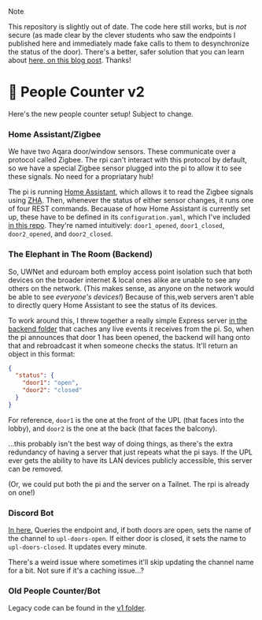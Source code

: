 > [!NOTE]  
> This repository is slightly out of date. The code here still works, but is *not* secure (as made clear by the clever students who saw the endpoints I published here and immediately made fake calls to them to desynchronize the status of the door). There's a better, safer solution that you can learn about [here, on this blog post](https://www.amoses.dev/blog/upl-people-counter/#using-the-door-statuses). Thanks!

# 🚪 People Counter v2

Here's the new people counter setup! Subject to change.

### Home Assistant/Zigbee

We have two Aqara door/window sensors. These communicate over a protocol called Zigbee. The rpi can't interact with this protocol by default, so we have a special Zigbee sensor plugged into the pi to allow it to see these signals. No need for a propriatary hub!

The pi is running [Home Assistant](https://www.home-assistant.io/]), which allows it to read the Zigbee signals using [ZHA](https://www.home-assistant.io/integrations/zha/]). Then, whenever the status of either sensor changes, it runs one of four REST commands. Becauase of how Home Assistant is currently set up, these have to be defined in its `configuration.yaml`, which I've included [in this repo](./home-assistant/configuration.yaml). They're named intuitively: `door1_opened`, `door1_closed`, `door2_opened`, and `door2_closed`.

### The Elephant in The Room (Backend)

So, UWNet and eduroam both employ access point isolation such that both devices on the broader internet & local ones alike are unable to see any others on the network. (This makes sense, as anyone on the network would be able to see _everyone's devices!_) Because of this,web servers aren't able to directly query Home Assistant to see the status of its devices.

To work around this, I threw together a really simple Express server [in the backend folder](./backend/) that caches any live events it receives from the pi. So, when the pi announces that door 1 has been opened, the backend will hang onto that and rebroadcast it when someone checks the status. It'll return an object in this format:

```json
{
  "status": {
    "door1": "open",
    "door2": "closed"
  }
}
```

For reference, `door1` is the one at the front of the UPL (that faces into the lobby), and `door2` is the one at the back (that faces the balcony).

...this probably isn't the best way of doing things, as there's the extra redundancy of having a server that just repeats what the pi says. If the UPL ever gets the ability to have its LAN devices publicly accessible, this server can be removed.

(Or, we could put both the pi and the server on a Tailnet. The rpi is already on one!)

### Discord Bot

[In here.](./discord-bot/) Queries the endpoint and, if both doors are open, sets the name of the channel to `upl-doors-open`. If either door is closed, it sets the name to `upl-doors-closed`. It updates every minute.

There's a weird issue where sometimes it'll skip updating the channel name for a bit. Not sure if it's a caching issue...?

### Old People Counter/Bot

Legacy code can be found in the [v1 folder](./v1).
